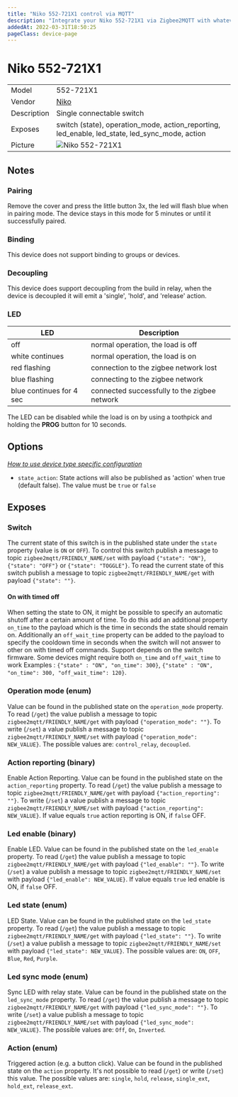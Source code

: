 ```yaml
---
title: "Niko 552-721X1 control via MQTT"
description: "Integrate your Niko 552-721X1 via Zigbee2MQTT with whatever smart home infrastructure you are using without the vendor's bridge or gateway."
addedAt: 2022-03-31T18:50:25
pageClass: device-page
---
```


<!-- !!!! -->
<!-- ATTENTION: This file is auto-generated through docgen! -->
<!-- You can only edit the "Notes"-Section between the two comment lines "Notes BEGIN" and "Notes END". -->
<!-- Do not use h1 or h2 heading within "## Notes"-Section. -->
<!-- !!!! -->

# Niko 552-721X1

|     |     |
|-----|-----|
| Model | 552-721X1  |
| Vendor  | [Niko](/supported-devices/#v=Niko)  |
| Description | Single connectable switch |
| Exposes | switch (state), operation_mode, action_reporting, led_enable, led_state, led_sync_mode, action |
| Picture | ![Niko 552-721X1](https://www.zigbee2mqtt.io/images/devices/552-721X1.png) |


<!-- Notes BEGIN: You can edit here. Add "## Notes" headline if not already present. -->
## Notes

### Pairing
Remove the cover and press the little button 3x, the led will flash blue when in pairing mode. The device stays in this mode for 5 minutes or until it successfully paired.

### Binding
This device does not support binding to groups or devices.

### Decoupling
This device does support decoupling from the build in relay, when the device is decoupled it will emit a 'single', 'hold', and 'release' action.

### LED
| LED | Description |
|-----|-----|
| off | normal operation, the load is off |
| white continues | normal operation, the load is on |
| red flashing | connection to the zigbee network lost |
| blue flashing | connecting to the zigbee network |
| blue continues for 4 sec | connected successfully to the zigbee network |

The LED can be disabled while the load is on by using a toothpick and holding the **PROG** button for 10 seconds.
<!-- Notes END: Do not edit below this line -->



## Options
*[How to use device type specific configuration](../guide/configuration/devices-groups.md#specific-device-options)*

* `state_action`: State actions will also be published as 'action' when true (default false). The value must be `true` or `false`


## Exposes

### Switch 
The current state of this switch is in the published state under the `state` property (value is `ON` or `OFF`).
To control this switch publish a message to topic `zigbee2mqtt/FRIENDLY_NAME/set` with payload `{"state": "ON"}`, `{"state": "OFF"}` or `{"state": "TOGGLE"}`.
To read the current state of this switch publish a message to topic `zigbee2mqtt/FRIENDLY_NAME/get` with payload `{"state": ""}`.

#### On with timed off
When setting the state to ON, it might be possible to specify an automatic shutoff after a certain amount of time. To do this add an additional property `on_time` to the payload which is the time in seconds the state should remain on.
Additionally an `off_wait_time` property can be added to the payload to specify the cooldown time in seconds when the switch will not answer to other on with timed off commands.
Support depends on the switch firmware. Some devices might require both `on_time` and `off_wait_time` to work
Examples : `{"state" : "ON", "on_time": 300}`, `{"state" : "ON", "on_time": 300, "off_wait_time": 120}`.

### Operation mode (enum)
Value can be found in the published state on the `operation_mode` property.
To read (`/get`) the value publish a message to topic `zigbee2mqtt/FRIENDLY_NAME/get` with payload `{"operation_mode": ""}`.
To write (`/set`) a value publish a message to topic `zigbee2mqtt/FRIENDLY_NAME/set` with payload `{"operation_mode": NEW_VALUE}`.
The possible values are: `control_relay`, `decoupled`.

### Action reporting (binary)
Enable Action Reporting.
Value can be found in the published state on the `action_reporting` property.
To read (`/get`) the value publish a message to topic `zigbee2mqtt/FRIENDLY_NAME/get` with payload `{"action_reporting": ""}`.
To write (`/set`) a value publish a message to topic `zigbee2mqtt/FRIENDLY_NAME/set` with payload `{"action_reporting": NEW_VALUE}`.
If value equals `true` action reporting is ON, if `false` OFF.

### Led enable (binary)
Enable LED.
Value can be found in the published state on the `led_enable` property.
To read (`/get`) the value publish a message to topic `zigbee2mqtt/FRIENDLY_NAME/get` with payload `{"led_enable": ""}`.
To write (`/set`) a value publish a message to topic `zigbee2mqtt/FRIENDLY_NAME/set` with payload `{"led_enable": NEW_VALUE}`.
If value equals `true` led enable is ON, if `false` OFF.

### Led state (enum)
LED State.
Value can be found in the published state on the `led_state` property.
To read (`/get`) the value publish a message to topic `zigbee2mqtt/FRIENDLY_NAME/get` with payload `{"led_state": ""}`.
To write (`/set`) a value publish a message to topic `zigbee2mqtt/FRIENDLY_NAME/set` with payload `{"led_state": NEW_VALUE}`.
The possible values are: `ON`, `OFF`, `Blue`, `Red`, `Purple`.

### Led sync mode (enum)
Sync LED with relay state.
Value can be found in the published state on the `led_sync_mode` property.
To read (`/get`) the value publish a message to topic `zigbee2mqtt/FRIENDLY_NAME/get` with payload `{"led_sync_mode": ""}`.
To write (`/set`) a value publish a message to topic `zigbee2mqtt/FRIENDLY_NAME/set` with payload `{"led_sync_mode": NEW_VALUE}`.
The possible values are: `Off`, `On`, `Inverted`.

### Action (enum)
Triggered action (e.g. a button click).
Value can be found in the published state on the `action` property.
It's not possible to read (`/get`) or write (`/set`) this value.
The possible values are: `single`, `hold`, `release`, `single_ext`, `hold_ext`, `release_ext`.

